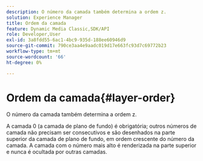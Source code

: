 ```yaml
---
description: O número da camada também determina a ordem z.
solution: Experience Manager
title: Ordem da camada
feature: Dynamic Media Classic,SDK/API
role: Developer,User
exl-id: 3a8fdd55-6ac1-4bc9-935d-188ee60946d9
source-git-commit: 790ce3aa4e9aadc019d17e663fc93d7c69772b23
workflow-type: tm+mt
source-wordcount: '66'
ht-degree: 0%

---
```


# Ordem da camada{#layer-order}

O número da camada também determina a ordem z.

A camada 0 (a camada de plano de fundo) é obrigatória; outros números de camada não precisam ser consecutivos e são desenhados na parte superior da camada de plano de fundo, em ordem crescente do número da camada. A camada com o número mais alto é renderizada na parte superior e nunca é ocultada por outras camadas.
